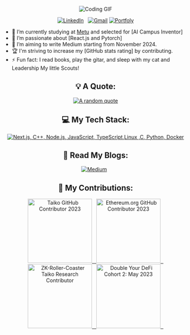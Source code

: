 
<div align="center">

![Coding GIF](https://media0.giphy.com/media/v1.Y2lkPTc5MGI3NjExZWdoeXhvMHYwM2RlY203YzV6MG1tcWYyOTRuMnVnYjUyNHNrejJhYSZlcD12MV9pbnRlcm5hbF9naWZfYnlfaWQmY3Q9Zw/CXfIwSDtHn9wM021Lu/giphy.gif)


[![LinkedIn](https://skillicons.dev/icons?i=linkedin)](https://www.linkedin.com/in/mert-codes) &nbsp;
[![Gmail](https://skillicons.dev/icons?i=gmail)](mailto:merthamzay@gmail.com)
[![Portfoly](https://skillicons.dev/icons?i=bsd)](https://merts.framer.website)


</div>

- 🔭 I’m currently studying at [Metu](https://www.metu.edu.tr) and selected for [AI Campus Inventor]
- 🌱 I’m passionate about [React.js and Pytorch]
- 📝 I’m aiming to write Medium starting from November 2024.
- 🏆 I'm striving to increase my [GitHub stats rating] by contributing.
- ⚡ Fun fact: I read books, play the gitar, and sleep with my cat and Leadership My little Scouts!

<div align="center">

## 💡 A Quote:

[![A random quote](https://quotes-github-readme.vercel.app/api?type=horizontal&theme=dark)](https://github.com/piyushsuthar/github-readme-quotes)

## 💻 My Tech Stack:

[![Next.js, C++, Node.js, JavaScript, TypeScript,Linux ,C, Python, Docker](https://skillicons.dev/icons?i=next,cpp,nodejs,js,ts,linux,c,py,docker)](https://skillicons.dev)

## 📖 Read My Blogs:

<p>
<a target="_blank"href="https://medium.com/@merthamzay"><img alt="Medium" src="https://img.shields.io/badge/Medium-12100E?style=for-the-badge&logo=medium&logoColor=white" /></a>&nbsp;&nbsp;
</p>


## 🤝 My Contributions:

<p>
    <a target="_blank"href="https://www.gitpoap.io/gp/893"><img height=175 alt="Taiko GitHub Contributor 2023" src="https://www.gitpoap.io/_next/image?url=https%3A%2F%2Fassets.poap.xyz%2Fgitpoap3a-2023-taiko-contributor-2022-logo-1671723111328.png&w=750&q=75" />&nbsp;&nbsp;
    <a target="_blank"href="https://www.gitpoap.io/gp/879"><img height=175 alt="Ethereum.org GitHub Contributor 2023" src="https://www.gitpoap.io/_next/image?url=https%3A%2F%2Fassets.poap.xyz%2Fgitpoap3a-2023-ethereumorg-contributor-2022-logo-1671568487547.png&w=750&q=75" />&nbsp;&nbsp;
    <a target="_blank"href="https://poap.gallery/event/128736"><img height=175 alt="ZK-Roller-Coaster Taiko Research Contributor" src="https://assets.poap.xyz/taiko-research-contributors-2023-logo-1685987761596.png" />&nbsp;&nbsp;
    <a target="_blank" href="https://collectors.poap.xyz/en-US/token/6673781"><img height=175 alt="Double Your DeFi Cohort 2: May 2023" src="https://assets.poap.xyz/0c6eaacb-d527-479b-8a0e-d9e60726851d.png" />&nbsp;&nbsp;
</p>
